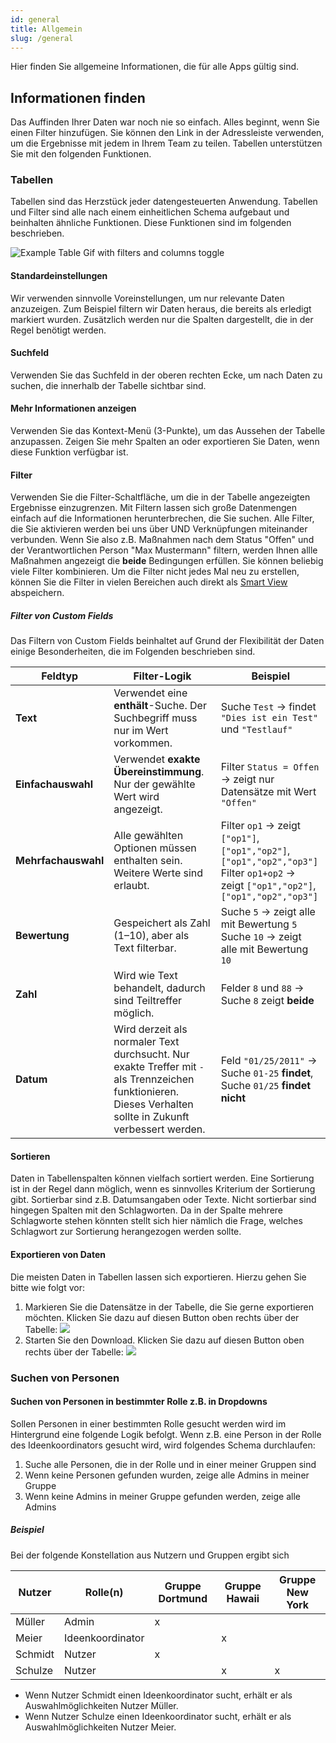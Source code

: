```yaml
---
id: general
title: Allgemein
slug: /general
---
```


Hier finden Sie allgemeine Informationen, die für alle Apps gültig sind.

## Informationen finden

Das Auffinden Ihrer Daten war noch nie so einfach. Alles beginnt, wenn Sie einen Filter hinzufügen. Sie können den Link in der Adressleiste verwenden, um die Ergebnisse mit jedem in Ihrem Team zu teilen. Tabellen unterstützen Sie mit den folgenden Funktionen.

### Tabellen

Tabellen sind das Herzstück jeder datengesteuerten Anwendung. Tabellen und Filter sind alle nach einem einheitlichen Schema aufgebaut und beinhalten ähnliche Funktionen.
Diese Funktionen sind im folgenden beschrieben.

![Example Table Gif with filters and columns toggle](https://caqadmin.blob.core.windows.net/public-screenshots/manual-screenshots/basicTableFunctions.gif)

#### Standardeinstellungen

Wir verwenden sinnvolle Voreinstellungen, um nur relevante Daten anzuzeigen. Zum Beispiel filtern wir Daten heraus, die bereits als erledigt markiert wurden.
Zusätzlich werden nur die Spalten dargestellt, die in der Regel benötigt werden.

#### Suchfeld

Verwenden Sie das Suchfeld in der oberen rechten Ecke, um nach Daten zu suchen, die innerhalb der Tabelle sichtbar sind.

#### Mehr Informationen anzeigen

Verwenden Sie das Kontext-Menü (3-Punkte), um das Aussehen der Tabelle anzupassen. Zeigen Sie mehr Spalten an oder exportieren Sie Daten, wenn diese Funktion verfügbar ist.

#### Filter

Verwenden Sie die Filter-Schaltfläche, um die in der Tabelle angezeigten Ergebnisse einzugrenzen.
Mit Filtern lassen sich große Datenmengen einfach auf die Informationen herunterbrechen, die Sie suchen. Alle Filter, die Sie aktivieren werden bei uns über UND Verknüpfungen miteinander verbunden.
Wenn Sie also z.B. Maßnahmen nach dem Status "Offen" und der Verantwortlichen Person "Max Mustermann" filtern, werden Ihnen allle Maßnahmen angezeigt die **beide** Bedingungen erfüllen.
Sie können beliebig viele Filter kombinieren. Um die Filter nicht jedes Mal neu zu erstellen, können Sie die Filter in vielen Bereichen auch direkt als [Smart View](/docs/faqs/smart-views) abspeichern.

##### Filter von Custom Fields

Das Filtern von Custom Fields beinhaltet auf Grund der Flexibilität der Daten einige Besonderheiten, die im Folgenden beschrieben sind.

| Feldtyp             | Filter-Logik                                                                  | Beispiel                                                                                                                                  |
| ------------------- | ----------------------------------------------------------------------------- | ----------------------------------------------------------------------------------------------------------------------------------------- |
| **Text**            | Verwendet eine **enthält**-Suche. Der Suchbegriff muss nur im Wert vorkommen. | Suche `Test` → findet `"Dies ist ein Test"` und `"Testlauf"`                                                                              |
| **Einfachauswahl**  | Verwendet **exakte Übereinstimmung**. Nur der gewählte Wert wird angezeigt.   | Filter `Status = Offen` → zeigt nur Datensätze mit Wert `"Offen"`                                                                         |
| **Mehrfachauswahl** | Alle gewählten Optionen müssen enthalten sein. Weitere Werte sind erlaubt.    | Filter `op1` → zeigt `["op1"]`, `["op1","op2"]`, `["op1","op2","op3"]`<br>Filter `op1+op2` → zeigt `["op1","op2"]`, `["op1","op2","op3"]` |
| **Bewertung**       | Gespeichert als Zahl (1–10), aber als Text filterbar.                         | Suche `5` → zeigt alle mit Bewertung `5`<br>Suche `10` → zeigt alle mit Bewertung `10`                                                    |
| **Zahl**            | Wird wie Text behandelt, dadurch sind Teiltreffer möglich.                    | Felder `8` und `88` → Suche `8` zeigt **beide**                                                                                           |
| **Datum** | Wird derzeit als normaler Text durchsucht. Nur exakte Treffer mit `-` als Trennzeichen funktionieren. Dieses Verhalten sollte in Zukunft verbessert werden. | Feld `"01/25/2011"` → Suche `01-25` **findet**, Suche `01/25` **findet nicht** |


#### Sortieren

Daten in Tabellenspalten können vielfach sortiert werden. Eine Sortierung ist in der Regel dann möglich, wenn es sinnvolles Kriterium der Sortierung gibt.
Sortierbar sind z.B. Datumsangaben oder Texte. Nicht sortierbar sind hingegen Spalten mit den Schlagworten. Da in der Spalte mehrere Schlagworte stehen könnten stellt sich hier nämlich die Frage, welches Schlagwort zur Sortierung herangezogen werden sollte.

#### Exportieren von Daten

Die meisten Daten in Tabellen lassen sich exportieren. Hierzu gehen Sie bitte wie folgt vor:

1. Markieren Sie die Datensätze in der Tabelle, die Sie gerne exportieren möchten. Klicken Sie dazu auf diesen Button oben rechts über der Tabelle: ![](https://caqadmin.blob.core.windows.net/faqs/0-images/mceclip2.png)
2. Starten Sie den Download. Klicken Sie dazu auf diesen Button oben rechts über der Tabelle: ![](https://caqadmin.blob.core.windows.net/faqs/0-images/mceclip3.png)

### Suchen von Personen

#### Suchen von Personen in bestimmter Rolle z.B. in Dropdowns

Sollen Personen in einer bestimmten Rolle gesucht werden wird im Hintergrund eine folgende Logik befolgt.
Wenn z.B. eine Person in der Rolle des Ideenkoordinators gesucht wird, wird folgendes Schema durchlaufen:

1. Suche alle Personen, die in der Rolle und in einer meiner Gruppen sind
2. Wenn keine Personen gefunden wurden, zeige alle Admins in meiner Gruppe
3. Wenn keine Admins in meiner Gruppe gefunden werden, zeige alle Admins

##### Beispiel

Bei der folgende Konstellation aus Nutzern und Gruppen ergibt sich

| Nutzer  | Rolle(n)         | Gruppe Dortmund | Gruppe Hawaii | Gruppe New York |
| ------- | ---------------- | --------------- | ------------- | --------------- |
| Müller  | Admin            | x               |               |                 |
| Meier   | Ideenkoordinator |                 | x             |                 |
| Schmidt | Nutzer           | x               |               |                 |
| Schulze | Nutzer           |                 | x             | x               |

- Wenn Nutzer Schmidt einen Ideenkoordinator sucht, erhält er als Auswahlmöglichkeiten Nutzer Müller.
- Wenn Nutzer Schulze einen Ideenkoordinator sucht, erhält er als Auswahlmöglichkeiten Nutzer Meier.
